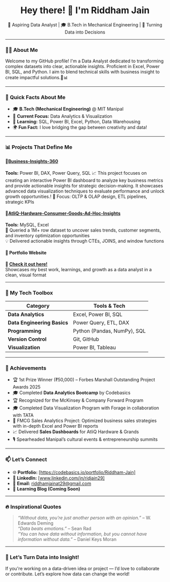 <h1 align="center">Hey there! 👋 I'm Riddham Jain</h1>
<p align="center">
  🚀 Aspiring Data Analyst | 🎓 B.Tech in Mechanical Engineering | 🎯 Turning Data into Decisions
</p>

---

### 👨‍💻 About Me

Welcome to my GitHub profile! I'm a Data Analyst dedicated to transforming complex datasets into clear, actionable insights. Proficient in Excel, Power BI, SQL, and Python. I aim to blend technical skills with business insight to create impactful solutions.🚀📊

---

### 📌 Quick Facts About Me

- 🎓 **B.Tech (Mechanical Engineering)** @ MIT Manipal  
- 🎯 **Current Focus:** Data Analytics & Visualization  
- 🌱 **Learning:** SQL, Power BI, Excel, Python, Data Warehousing  
- 🌍 **Fun Fact:** I love bridging the gap between creativity and data!

---

### 📊 Projects That Define Me

#### 📌[Business-Insights-360](https://app.powerbi.com/links/RMSYEAo2rl?ctid=c6e549b3-5f45-4032-aae9-d4244dc5b2c4&pbi_source=linkShare) 
**Tools:** Power BI, DAX, Power Query, SQL 
📈 This project focuses on creating an interactive Power BI dashboard to analyze key business metrics and provide actionable insights for strategic decision-making. It showcases advanced data visualization techniques to evaluate performance and unlock growth opportunities.!
🚀 Focus: OLTP & OLAP design, ETL pipelines, strategic KPIs

#### 📌[AtliQ-Hardware-Consumer-Goods-Ad-Hoc-Insights](https://github.com/Jainriddham/AtliQ-Hardware-Consumer-Goods-Ad-Hoc-Insights)  
**Tools:** MySQL, Excel  
🧠 Queried a 1M+ row dataset to uncover sales trends, customer segments, and inventory optimization opportunities  
💡 Delivered actionable insights through CTEs, JOINS, and window functions

#### 📌 Portfolio Website  
**🔗 [Check it out here!](https://codebasics.io/portfolio/Riddham-Jain)**  
Showcases my best work, learnings, and growth as a data analyst in a clean, visual format

---

### 🧰 My Tech Toolbox

| Category                     | Tools & Tech |
|-----------------------------|--------------|
| **Data Analytics**          | Excel, Power BI, SQL |
| **Data Engineering Basics** | Power Query, ETL, DAX |
| **Programming**             | Python (Pandas, NumPy), SQL |
| **Version Control**         | Git, GitHub |
| **Visualization**           | Power BI, Tableau |
                 

---

### 🌟 Achievements

- 🏆 1st Prize Winner (₹50,000) – Forbes Marshall Outstanding Project Awards 2025 
- 🎓 Completed **Data Analytics Bootcamp** by Codebasics
- 🏆 Recognized for the McKinsey & Company Forward Program
- 🎓 Completed Data Visualization Program with Forage in collaboration with TATA
- 💼 FMCG Sales Analytics Project: Optimized business sales strategies with in-depth Excel and Power BI reports
- 📈 Delivered **Sales Dashboards** for AtliQ Hardware & Grands  
- 🎙️ Spearheaded Manipal’s cultural events & entrepreneurship summits

---

### 📫 Let’s Connect

- 🌐 **Portfolio:** [https://codebasics.io/portfolio/Riddham-Jain]  
- 💼 **LinkedIn:** [www.linkedin.com/in/ridjain29] 
- 📧 **Email:** riddhamjainat29@gmail.com  
- 🧠 **Learning Blog (Coming Soon)**  

---

### 🔥 Inspirational Quotes

> *“Without data, you’re just another person with an opinion.”* – W. Edwards Deming  
> *“Data beats emotions.”* – Sean Rad  
> *“You can have data without information, but you cannot have information without data.”* – Daniel Keys Moran  

---

### 🚀 Let’s Turn Data into Insight!

If you're working on a data-driven idea or project — I’d love to collaborate or contribute. Let’s explore how data can change the world!

